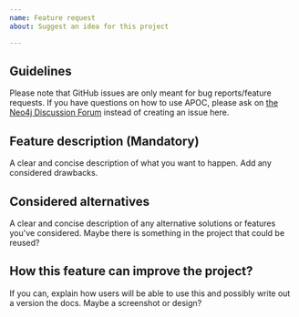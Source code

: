 ```yaml
---
name: Feature request
about: Suggest an idea for this project

---
```


## Guidelines

Please note that GitHub issues are only meant for bug reports/feature requests. If you have questions on how to use APOC, please ask on [the Neo4j Discussion Forum](https://community.neo4j.com/c/neo4j-graph-platform/procedures-apoc) instead of creating an issue here.

## Feature description (Mandatory)
A clear and concise description of what you want to happen. Add any considered drawbacks.

## Considered alternatives
A clear and concise description of any alternative solutions or features you've considered. Maybe there is something in the project that could be reused?

## How this feature can improve the project?
If you can, explain how users will be able to use this and possibly write out a version the docs.
Maybe a screenshot or design?
